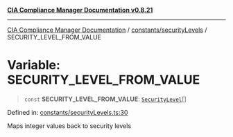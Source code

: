 [**CIA Compliance Manager Documentation v0.8.21**](../../../README.md)

***

[CIA Compliance Manager Documentation](../../../modules.md) / [constants/securityLevels](../README.md) / SECURITY\_LEVEL\_FROM\_VALUE

# Variable: SECURITY\_LEVEL\_FROM\_VALUE

> `const` **SECURITY\_LEVEL\_FROM\_VALUE**: [`SecurityLevel`](../../../types/cia/type-aliases/SecurityLevel.md)[]

Defined in: [constants/securityLevels.ts:30](https://github.com/Hack23/cia-compliance-manager/blob/689e67e40bb6afe811128d672a0d7dd5fcbdaea5/src/constants/securityLevels.ts#L30)

Maps integer values back to security levels
